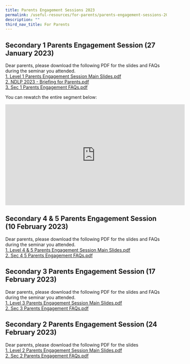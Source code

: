 ```yaml
---
title: Parents Engagement Sessions 2023
permalink: /useful-resources/for-parents/parents-engagement-sessions-2022/
description: ""
third_nav_title: For Parents
---
```

Secondary 1 Parents Engagement Session (27 January 2023)
--------------------------------------------------------

Dear parents, please download the following PDF for the slides and FAQs during the seminar you attended.  
[1\. Level 1 Parents Engagement Session Main Slides.pdf](https://drive.google.com/file/d/1xB8U43NR8ojZ0aigqCJ5lWtRkWjol-Gu/view?usp=sharing)  
[2\. NDLP 2023 - Briefing for Parents.pdf](https://drive.google.com/file/d/1QP1UVddCS3evF1kwW9Rq-LT6fSYDLMxr/view?usp=sharing)  
[3\. Sec 1 Parents Engagement FAQs.pdf](https://drive.google.com/file/d/1fysOs9gOdFODkX8xl1KWSzObOBNtynsE/view?usp=sharing)  
  
You can rewatch the entire segment below:  
 <iframe width="560" height="315" src="https://www.youtube.com/embed/9_bEyr_INaU" title="YouTube video player" frameborder="0" allow="accelerometer; autoplay; clipboard-write; encrypted-media; gyroscope; picture-in-picture; web-share" allowfullscreen></iframe>
  

Secondary 4 & 5 Parents Engagement Session (10 February 2023)
-------------------------------------------------------------

Dear parents, please download the following PDF for the slides and FAQs during the seminar you attended.  
[1\. Level 4 & 5 Parents Engagement Session Main Slides.pdf](https://drive.google.com/file/d/115k1JpIgwH_W6rH90sXe2GC7t8t8kPRw/view?usp=share_link) <br>
[2\. Sec 4 5 Parents Engagement FAQs.pdf](https://drive.google.com/file/d/19psCGGnTifsSbcKpf_FrHIqiOL9dj4EZ/view?usp=share_link)  
  

Secondary 3 Parents Engagement Session (17 February 2023)
---------------------------------------------------------

Dear parents, please download the following PDF for the slides and FAQs during the seminar you attended.  
[1\. Level 3 Parents Engagement Session Main Slides.pdf](https://drive.google.com/file/d/1vpy3kbc9MKEEhl5vtCHoMAmJMcgZqou5/view?usp=sharing)  
[2\. Sec 3 Parents Engagement FAQs.pdf](https://drive.google.com/file/d/14CtTUNx93tB97e6zv0bkD0UYTVRlH0Pg/view?usp=sharing)  
  

Secondary 2 Parents Engagement Session (24 February 2023)
---------------------------------------------------------

Dear parents, please download the following PDF for the slides  
[1\. Level 2 Parents Engagement Session Main Slides.pdf](https://drive.google.com/file/d/1SaRTygaundJacKddDyzjF0ymjoX6WjB_/view?usp=share_link)  
[2\. Sec 2 Parents Engagement FAQs.pdf](https://drive.google.com/file/d/1FZ6OvnOY2IrnTI_L6OBo-FSnX2LI7XJB/view?usp=share_link)